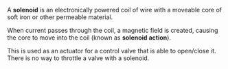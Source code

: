 A **solenoid** is an electronically powered coil of wire with a moveable core of soft iron or other permeable material.

When current passes through the coil, a magnetic field is created, causing the core to move into the coil (known as **solenoid action**).

This is used as an actuator for a control valve that is able to open/close it. There is no way to throttle a valve with a solenoid.
